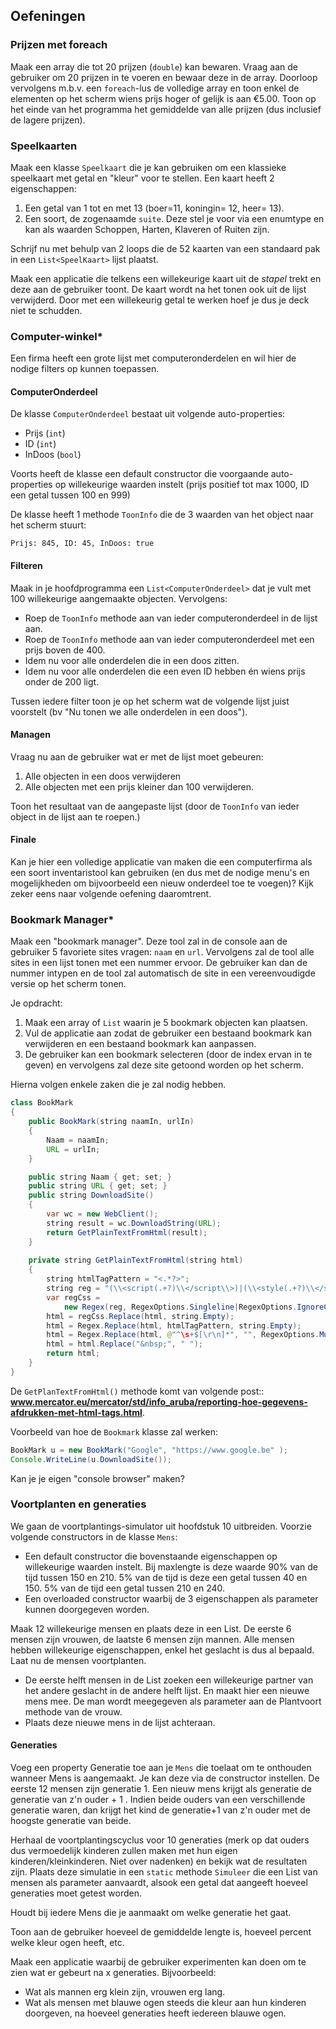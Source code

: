 ## Oefeningen

### Prijzen met foreach

Maak een array die tot 20 prijzen (``double``) kan bewaren. Vraag aan de gebruiker om 20 prijzen in te voeren en bewaar deze in de array. Doorloop vervolgens m.b.v. een ``foreach``-lus de volledige array en toon enkel de elementen op het scherm wiens prijs hoger of gelijk is aan €5.00. Toon op het einde van het programma het gemiddelde van alle prijzen (dus inclusief de lagere prijzen).

### Speelkaarten

Maak een klasse ``Speelkaart`` die je kan gebruiken om een klassieke speelkaart met getal en "kleur" voor te stellen. Een kaart heeft 2 eigenschappen:

1. Een getal van 1 tot en met 13 (boer=11, koningin= 12, heer= 13).
2. Een soort, de zogenaamde ``suite``. Deze stel je voor via een enumtype en kan als waarden Schoppen, Harten, Klaveren of Ruiten zijn.


Schrijf nu met behulp van 2 loops die de 52 kaarten van een standaard pak in een ``List<SpeelKaart>`` lijst plaatst.

Maak een applicatie die telkens een willekeurige kaart uit de *stapel* trekt en deze aan de gebruiker toont. De kaart wordt na het tonen ook uit de lijst verwijderd. Door met een willekeurig getal te werken hoef je dus je deck niet te schudden.

### Computer-winkel*

Een firma heeft een grote lijst met computeronderdelen en wil hier de nodige filters op kunnen toepassen.

#### ComputerOnderdeel
De klasse ``ComputerOnderdeel`` bestaat uit volgende auto-properties:

* Prijs (``int``)
* ID (``int``)
* InDoos (``bool``)

Voorts heeft de klasse een default constructor die voorgaande auto-properties op willekeurige waarden instelt (prijs positief tot max 1000, ID een getal tussen 100 en 999)

De klasse heeft 1 methode ``ToonInfo`` die de 3 waarden van het object naar het scherm stuurt:


```text
Prijs: 845, ID: 45, InDoos: true
```

#### Filteren

Maak in je hoofdprogramma een ``List<ComputerOnderdeel>`` dat je vult met 100 willekeurige  aangemaakte objecten.
Vervolgens:

* Roep de ``ToonInfo`` methode aan van ieder computeronderdeel in de lijst aan.
* Roep de ``ToonInfo`` methode aan van ieder computeronderdeel met een prijs boven de 400.
* Idem nu voor alle onderdelen die in een doos zitten.
* Idem nu voor alle onderdelen die een even ID hebben én wiens prijs onder de 200 ligt.

Tussen iedere filter toon je op het scherm wat de volgende lijst juist voorstelt (bv "Nu tonen we alle onderdelen in een doos").

#### Managen

Vraag nu aan de gebruiker wat er met de lijst moet gebeuren:

1. Alle objecten in een doos verwijderen
2. Alle objecten met een prijs kleiner dan 100 verwijderen.

Toon het resultaat van de aangepaste lijst (door de ``ToonInfo`` van ieder object in de lijst aan te roepen.)

#### Finale

Kan je hier een volledige applicatie van maken die een computerfirma als een soort inventaristool kan gebruiken (en dus met de nodige menu's en mogelijkheden om bijvoorbeeld een nieuw onderdeel toe te voegen)? Kijk zeker eens naar volgende oefening daaromtrent.

### Bookmark Manager*

Maak een "bookmark manager". Deze tool zal in de console aan de gebruiker 5 favoriete sites vragen: ``naam`` en ``url``. Vervolgens zal de tool alle sites in een lijst tonen met een nummer ervoor. De gebruiker kan dan de nummer intypen en de tool zal automatisch de site in een vereenvoudigde versie op het scherm tonen. 

Je opdracht:

1. Maak een array of ``List`` waarin je 5 bookmark objecten kan plaatsen. 
2. Vul de applicatie aan zodat de gebruiker een bestaand bookmark kan verwijderen en een bestaand bookmark kan aanpassen.
3. De gebruiker kan een bookmark selecteren (door de index ervan in te geven) en vervolgens zal deze site getoond worden op het scherm.

Hierna volgen enkele zaken die je zal nodig hebben.



```java
class BookMark
{
    public BookMark(string naamIn, urlIn)
    {
        Naam = naamIn;
        URL = urlIn;
    }

    public string Naam { get; set; }
    public string URL { get; set; }
    public string DownloadSite()
    {
        var wc = new WebClient();
        string result = wc.DownloadString(URL);
        return GetPlainTextFromHtml(result);
    }
    
    private string GetPlainTextFromHtml(string html)
    {
        string htmlTagPattern = "<.*?>";
        string reg = "(\\<script(.+?)\\</script\\>)|(\\<style(.+?)\\</style\\>)";
        var regCss = 
            new Regex(reg, RegexOptions.Singleline|RegexOptions.IgnoreCase);
        html = regCss.Replace(html, string.Empty);
        html = Regex.Replace(html, htmlTagPattern, string.Empty);
        html = Regex.Replace(html, @"^\s+$[\r\n]*", "", RegexOptions.Multiline);
        html = html.Replace("&nbsp;", " ");
        return html;
    }
}
```

De ``GetPlanTextFromHtml()`` methode komt van volgende post:: **www.mercator.eu/mercator/std/info_aruba/reporting-hoe-gegevens-afdrukken-met-html-tags.html**.


Voorbeeld van hoe de ``Bookmark`` klasse zal werken:

```java
BookMark u = new BookMark("Google", "https://www.google.be" );
Console.WriteLine(u.DownloadSite());
```

Kan je je eigen "console browser" maken?



### Voortplanten en generaties

We gaan de voortplantings-simulator uit hoofdstuk 10 uitbreiden. Voorzie volgende constructors in de klasse ``Mens``:
* Een default constructor die bovenstaande eigenschappen op willekeurige waarden instelt. Bij maxlengte is deze waarde 90% van de tijd tussen 150 en 210. 5% van de tijd is deze een getal tussen 40 en 150. 5% van de tijd een getal tussen 210 en 240.
* Een overloaded constructor waarbij de 3 eigenschappen als parameter kunnen doorgegeven worden.

Maak 12 willekeurige mensen en plaats deze in een List. De eerste 6 mensen zijn vrouwen, de laatste 6 mensen zijn mannen. Alle mensen hebben willekeurige eigenschappen, enkel het geslacht is dus al bepaald.
Laat nu de mensen voortplanten.
* De eerste helft mensen in de List zoeken een willekeurige partner van het andere geslacht in de andere helft lijst. En maakt hier een nieuwe mens mee. De man wordt meegegeven als parameter aan de Plantvoort methode van de vrouw.
* Plaats deze nieuwe mens in de lijst achteraan.

#### Generaties

Voeg een property Generatie toe aan je ``Mens`` die toelaat om te onthouden wanneer Mens is aangemaakt. Je kan deze via de constructor instellen. De eerste 12 mensen zijn generatie 1. Een nieuw mens krijgt als generatie de generatie van z'n ouder + 1 . Indien beide ouders van een verschillende generatie waren, dan krijgt het kind de generatie+1 van z'n ouder met de hoogste generatie van beide.

Herhaal de voortplantingscyclus voor 10 generaties (merk op dat ouders dus vermoedelijk kinderen zullen maken met hun eigen kinderen/kleinkinderen. Niet over nadenken) en bekijk wat de resultaten zijn. Plaats deze simulatie in een ``static`` methode ``Simuleer`` die een List van mensen als parameter aanvaardt, alsook een getal dat aangeeft hoeveel generaties moet getest worden. 

Houdt bij iedere Mens die je aanmaakt om welke generatie het gaat.

Toon aan de gebruiker hoeveel de gemiddelde lengte is, hoeveel percent welke kleur ogen heeft, etc.

Maak een applicatie waarbij de gebruiker experimenten kan doen om te zien wat er gebeurt na x generaties. Bijvoorbeeld:
* Wat als mannen erg klein zijn, vrouwen erg lang.
* Wat als mensen met blauwe ogen steeds die kleur aan hun kinderen doorgeven, na hoeveel generaties heeft iedereen blauwe ogen.
